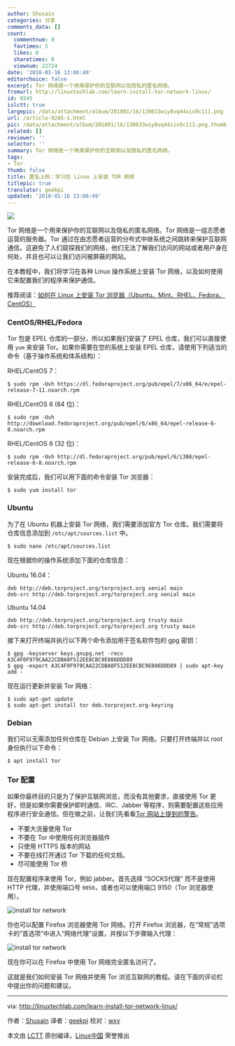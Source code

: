 ```yaml
---
author: Shusain
categories: 分享
comments_data: []
count:
  commentnum: 0
  favtimes: 5
  likes: 0
  sharetimes: 0
  viewnum: 22724
date: '2018-01-16 13:06:49'
editorchoice: false
excerpt: Tor 网络是一个用来保护你的互联网以及隐私的匿名网络。
fromurl: http://linuxtechlab.com/learn-install-tor-network-linux/
id: 9245
islctt: true
largepic: /data/attachment/album/201801/16/130633wiy8vq44xix9c111.png
url: /article-9245-1.html
pic: /data/attachment/album/201801/16/130633wiy8vq44xix9c111.png.thumb.jpg
related: []
reviewer: ''
selector: ''
summary: Tor 网络是一个用来保护你的互联网以及隐私的匿名网络。
tags:
- Tor
thumb: false
title: 匿名上网：学习在 Linux 上安装 TOR 网络
titlepic: true
translator: geekpi
updated: '2018-01-16 13:06:49'
---
```


![](/data/attachment/album/201801/16/130633wiy8vq44xix9c111.png)


Tor 网络是一个用来保护你的互联网以及隐私的匿名网络。Tor 网络是一组志愿者运营的服务器。Tor 通过在由志愿者运营的分布式中继系统之间跳转来保护互联网通信。这避免了人们窥探我们的网络，他们无法了解我们访问的网站或者用户身在何处，并且也可以让我们访问被屏蔽的网站。


在本教程中，我们将学习在各种 Linux 操作系统上安装 Tor 网络，以及如何使用它来配置我们的程序来保护通信。


推荐阅读：[如何在 Linux 上安装 Tor 浏览器（Ubuntu、Mint、RHEL、Fedora、CentOS）](http://linuxtechlab.com/install-tor-browser-linux-ubuntu-centos/)


### CentOS/RHEL/Fedora


Tor 包是 EPEL 仓库的一部分，所以如果我们安装了 EPEL 仓库，我们可以直接使用 `yum` 来安装 Tor。如果你需要在您的系统上安装 EPEL 仓库，请使用下列适当的命令（基于操作系统和体系结构）：


RHEL/CentOS 7：



```
$ sudo rpm -Uvh https://dl.fedoraproject.org/pub/epel/7/x86_64/e/epel-release-7-11.noarch.rpm

```

RHEL/CentOS 6 (64 位)：



```
$ sudo rpm -Uvh http://download.fedoraproject.org/pub/epel/6/x86_64/epel-release-6-8.noarch.rpm

```

RHEL/CentOS 6 (32 位)：



```
$ sudo rpm -Uvh http://dl.fedoraproject.org/pub/epel/6/i386/epel-release-6-8.noarch.rpm

```

安装完成后，我们可以用下面的命令安装 Tor 浏览器：



```
$ sudo yum install tor

```

### Ubuntu


为了在 Ubuntu 机器上安装 Tor 网络，我们需要添加官方 Tor 仓库。我们需要将仓库信息添加到 `/etc/apt/sources.list` 中。



```
$ sudo nano /etc/apt/sources.list

```

现在根据你的操作系统添加下面的仓库信息：


Ubuntu 16.04：



```
deb http://deb.torproject.org/torproject.org xenial main
deb-src http://deb.torproject.org/torproject.org xenial main

```

Ubuntu 14.04



```
deb http://deb.torproject.org/torproject.org trusty main
deb-src http://deb.torproject.org/torproject.org trusty main

```

接下来打开终端并执行以下两个命令添加用于签名软件包的 gpg 密钥：



```
$ gpg -keyserver keys.gnupg.net -recv A3C4F0F979CAA22CDBA8F512EE8CBC9E886DDD89
$ gpg -export A3C4F0F979CAA22CDBA8F512EE8CBC9E886DDD89 | sudo apt-key add -

```

现在运行更新并安装 Tor 网络：



```
$ sudo apt-get update
$ sudo apt-get install tor deb.torproject.org-keyring

```

### Debian


我们可以无需添加任何仓库在 Debian 上安装 Tor 网络。只要打开终端并以 root 身份执行以下命令：



```
$ apt install tor

```

### Tor 配置


如果你最终目的只是为了保护互联网浏览，而没有其他要求，直接使用 Tor 更好，但是如果你需要保护即时通信、IRC、Jabber 等程序，则需要配置这些应用程序进行安全通信。但在做之前，让我们先看看[Tor 网站上提到的警告](https://www.torproject.org/download/download.html.en#warning)。


* 不要大流量使用 Tor
* 不要在 Tor 中使用任何浏览器插件
* 只使用 HTTPS 版本的网站
* 不要在线打开通过 Tor 下载的任何文档。
* 尽可能使用 Tor 桥


现在配置程序来使用 Tor，例如 jabber。首先选择 “SOCKS代理” 而不是使用 HTTP 代理，并使用端口号 `9050`，或者也可以使用端口 9150（Tor 浏览器使用）。


![install tor network](/data/attachment/album/201801/16/130652l9cdel6jd4d30cf3.png)


你也可以配置 Firefox 浏览器使用 Tor 网络。打开 Firefox 浏览器，在“常规”选项卡的“首选项”中进入“网络代理”设置，并按以下步骤输入代理：


![install tor network](/data/attachment/album/201801/16/130657ttpj3hzh4ttg25d1.png)


现在你可以在 Firefox 中使用 Tor 网络完全匿名访问了。


这就是我们如何安装 Tor 网络并使用 Tor 浏览互联网的教程。请在下面的评论栏中提出你的问题和建议。




---


via: <http://linuxtechlab.com/learn-install-tor-network-linux/>


作者：[Shusain](http://linuxtechlab.com/author/shsuain/) 译者：[geekpi](https://github.com/geekpi) 校对：[wxy](https://github.com/wxy)


本文由 [LCTT](https://github.com/LCTT/TranslateProject) 原创编译，[Linux中国](https://linux.cn/) 荣誉推出
